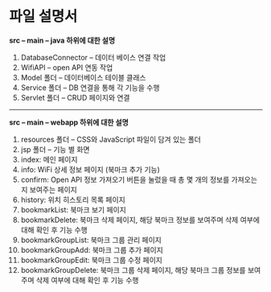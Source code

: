 # 파일 설명서

**src – main – java 하위에 대한 설명**

1. DatabaseConnector – 데이터 베이스 연결 작업
2. WifiAPI – open API 연동 작업
3. Model 폴더 – 데이터베이스 테이블 클래스
4. Service 폴더 – DB 연결을 통해 각 기능을 수행
5. Servlet 폴더 – CRUD 페이지와 연결

---------------------------------------------------------------

**src – main – webapp 하위에 대한 설명**

1. resources 폴더 – CSS와 JavaScript 파일이 담겨 있는 폴더
2. jsp 폴더 – 기능 별 화면
3. index: 메인 페이지
4. info: WiFi 상세 정보 페이지 (북마크 추가 기능)
5. confirm: Open API 정보 가져오기 버튼을 눌렀을 때 총 몇 개의 정보를 가져오는지 보여주는 페이지
6. history: 위치 히스토리 목록 페이지
7. bookmarkList: 북마크 보기 페이지
8. bookmarkDelete: 북마크 삭제 페이지, 해당 북마크 정보를 보여주며 삭제 여부에 대해 확인 후 기능 수행
9. bookmarkGroupList: 북마크 그룹 관리 페이지
10. bookmarkGroupAdd: 북마크 그룹 추가 페이지
11. bookmarkGroupEdit: 북마크 그룹 수정 페이지
12. bookmarkGroupDelete: 북마크 그룹 삭제 페이지, 해당 북마크 그룹 정보를 보여주며 삭제 여부에 대해 확인 후 기능 수행